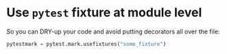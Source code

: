 # Use `pytest` fixture at module level

So you can DRY-up your code and avoid putting decorators all over the file:

```python
pytestmark = pytest.mark.usefixtures("some_fixture")
```
